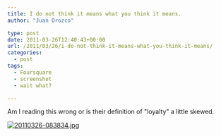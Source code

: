 ```yaml
---
title: I do not think it means what you think it means.
author: "Juan Orozco" 

type: post
date: 2011-03-26T12:40:43+00:00
url: /2011/03/26/i-do-not-think-it-means-what-you-think-it-means/
categories:
  - post
tags:
  - Foursquare
  - screenshot
  - wait what?

---
```

Am I reading this wrong or is their definition of "loyalty" a little skewed. 

[<img src="http://juanthedesigner.files.wordpress.com/2011/03/20110326-083834.jpg?w=580" alt="20110326-083834.jpg" class="alignnone size-full" data-recalc-dims="1" />][1]

 [1]: http://juanthedesigner.files.wordpress.com/2011/03/20110326-083834.jpg?w=580